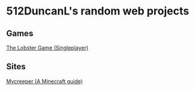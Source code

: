 # 512DuncanL's random web projects

## Games
[The Lobster Game (Singleplayer)](https://512duncanl.github.io/lobster.html)
## Sites
[Mycreeper (A Minecraft guide)](https://mycreeper.site)
